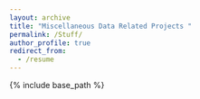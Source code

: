 ```yaml
---
layout: archive
title: "Miscellaneous Data Related Projects "
permalink: /Stuff/
author_profile: true
redirect_from:
  - /resume
---
```


{% include base_path %}
